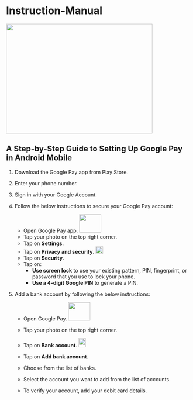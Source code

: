 # Instruction-Manual
<img src="https://user-images.githubusercontent.com/130212422/231099538-ae1acc06-b92c-4350-8d24-a707eaa01cdd.png" width="400" height="300" />

## A Step-by-Step Guide to Setting Up Google Pay in Android Mobile
1. Download the Google Pay app from Play Store.
2. Enter your phone number.
3. Sign in with your Google Account.
4. Follow the below instructions to secure your Google Pay account:
   - Open Google Pay app. <img src="https://user-images.githubusercontent.com/130212422/231099538-ae1acc06-b92c-4350-8d24-a707eaa01cdd.png" width="60" height="50" />
   - Tap your photo on the top right corner.
   - Tap on **Settings**. <img src="https://user-images.githubusercontent.com/130212422/231102597-66614942-f8ed-4ed7-bdaf-5d30f5cbc74a.png" width="20" height="15" />
   - Tap on **Privacy and security**. <img src="https://user-images.githubusercontent.com/130212422/231103293-4845fcf3-af42-45dc-96de-7fbd5073d281.jpg" width="20" height="20" />
   - Tap on **Security**.
   - Tap on:
      - **Use screen lock** to use your existing pattern, PIN, fingerprint, or password that you use to lock your phone.
      - **Use a 4-digit Google PIN** to generate a PIN.

6. Add a bank account by following the below instructions:
   - Open Google Pay. <img src="https://user-images.githubusercontent.com/130212422/231099538-ae1acc06-b92c-4350-8d24-a707eaa01cdd.png" width="60" height="50" />
   - Tap your photo on the top right corner.
   - Tap on **Bank account**. <img src="https://user-images.githubusercontent.com/130212422/231103724-eec24967-d55c-4a21-b9ae-489ccc087bd9.jpg" width="20" height="25" />

   - Tap on **Add bank account**.
   - Choose from the list of banks.
   - Select the account you want to add from the list of accounts.
   - To verify your account, add your debit card details.

